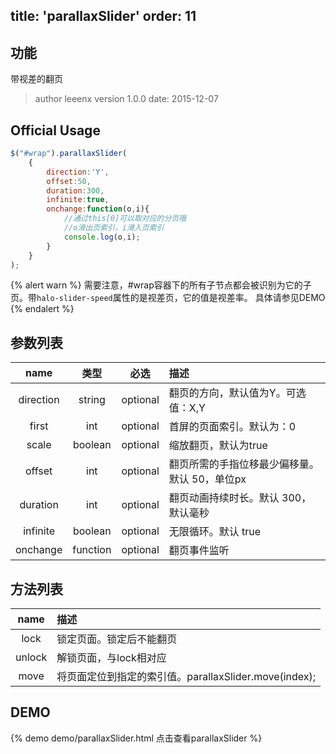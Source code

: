 title: 'parallaxSlider'
order: 11
---

## 功能

带视差的翻页

> author leeenx
> version 1.0.0
> date: 2015-12-07

## Official Usage

```javascript
$("#wrap").parallaxSlider(
	{
        direction:'Y',
        offset:50,
        duration:300,
        infinite:true,
        onchange:function(o,i){
            //通过this[0]可以取对应的分页哦
            //o滑出页索引，i滑入页索引
            console.log(o,i);
        }
    }
);
```

{% alert warn %}
需要注意，#wrap容器下的所有子节点都会被识别为它的子页。带`halo-slider-speed`属性的是视差页，它的值是视差率。
具体请参见DEMO
{% endalert %}



## 参数列表

| name | 类型 | 必选 | 描述 |
| :----: | :----: | :----: | :---- |
| direction | string | optional | 翻页的方向，默认值为Y。可选值：X,Y|
| first | int | optional | 首屏的页面索引。默认为：0 |
| scale | boolean | optional | 缩放翻页，默认为true |
| offset | int | optional | 翻页所需的手指位移最少偏移量。默认 50，单位px |
| duration | int | optional | 翻页动画持续时长。默认 300，默认毫秒 |
| infinite | boolean | optional | 无限循环。默认 true |
| onchange | function | optional | 翻页事件监听 |



## 方法列表

| name | 描述 |
| :----: | :---- |
| lock | 锁定页面。锁定后不能翻页 |
| unlock | 解锁页面，与lock相对应 |
| move | 将页面定位到指定的索引值。parallaxSlider.move(index); |



## DEMO

{% demo demo/parallaxSlider.html 点击查看parallaxSlider %}

